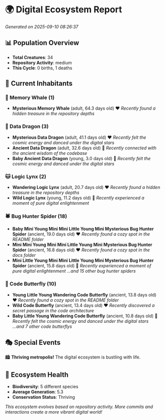 # 🌍 Digital Ecosystem Report
*Generated on 2025-09-10 08:26:37*

## 📊 Population Overview
- **Total Creatures**: 34
- **Repository Activity**: medium
- **This Cycle**: 0 births, 1 deaths

## 👥 Current Inhabitants

### 🐋 Memory Whale (1)
- **Mysterious Memory Whale** (adult, 64.3 days old) ❤️
  *Recently found a hidden treasure in the repository depths*

### 🐉 Data Dragon (3)
- **Mysterious Data Dragon** (adult, 41.1 days old) ❤️
  *Recently felt the cosmic energy and danced under the digital stars*
- **Ancient Data Dragon** (adult, 32.6 days old) 💚
  *Recently connected with the ancient wisdom of the codebase*
- **Baby Ancient Data Dragon** (young, 3.0 days old) 💚
  *Recently felt the cosmic energy and danced under the digital stars*

### 🐱 Logic Lynx (2)
- **Wandering Logic Lynx** (adult, 20.7 days old) ❤️
  *Recently found a hidden treasure in the repository depths*
- **Wild Logic Lynx** (young, 11.2 days old) 💚
  *Recently experienced a moment of pure digital enlightenment*

### 🕷️ Bug Hunter Spider (18)
- **Baby Mini Young Mini Mini Little Young Mini Mysterious Bug Hunter Spider** (ancient, 19.0 days old) ❤️
  *Recently found a cozy spot in the README folder*
- **Mini Mini Young Mini Mini Little Young Mini Mysterious Bug Hunter Spider** (ancient, 16.8 days old) ❤️
  *Recently found a cozy spot in the docs folder*
- **Mini Little Young Mini Mini Little Young Mini Mysterious Bug Hunter Spider** (ancient, 15.8 days old) 💚
  *Recently experienced a moment of pure digital enlightenment*
  *...and 15 other bug hunter spiders*

### 🦋 Code Butterfly (10)
- **Young Little Young Wandering Code Butterfly** (ancient, 13.8 days old) ❤️
  *Recently found a cozy spot in the README folder*
- **Wild Code Butterfly** (ancient, 13.4 days old) ❤️
  *Recently discovered a secret passage in the code architecture*
- **Baby Little Young Wandering Code Butterfly** (ancient, 10.8 days old) 💛
  *Recently felt the cosmic energy and danced under the digital stars*
  *...and 7 other code butterflys*

## 🎭 Special Events

🏙️ **Thriving metropolis!** The digital ecosystem is bustling with life.

## 🔬 Ecosystem Health
- **Biodiversity**: 5 different species
- **Average Generation**: 5.3
- **Conservation Status**: Thriving

*This ecosystem evolves based on repository activity. More commits and interactions create a more vibrant digital world!*